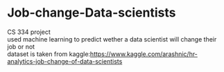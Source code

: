 # Job-change-Data-scientists
CS 334 project<br>
used machine learning to predict wether a data scientist will change their job or not<br>
dataset is taken from kaggle:https://www.kaggle.com/arashnic/hr-analytics-job-change-of-data-scientists
